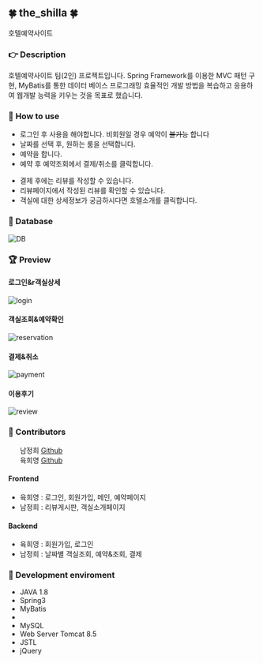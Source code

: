 <h2>🍀 the_shilla 🍀</h2>
호텔예약사이트

<h3>👉 Description</h3>
<!-- <hr/> -->
호텔예약사이트 팀(2인) 프로젝트입니다. Spring Framework를 이용한 MVC 패턴 구현, MyBatis를 통한 데이터 베이스 프로그래밍 효율적인 개발 방법을 복습하고 응용하여 웹개발 능력을 키우는 것을 목표로 했습니다.

<h3>👟 How to use</h3>
<!-- <hr/> -->
    <ul>
      <li>로그인 후 사용을 해야합니다. 비회원일 경우 예약이 <del>불가능</del> 합니다</li>
      <li>날짜를 선택 후, 원하는 룸을 선택합니다.</li>
      <li>예약을 합니다.</li>
      <li>예약 후 예약조회에서 결제/취소를 클릭합니다.</li>
  <p></p>
      <li>결제 후에는 리뷰를 작성할 수 있습니다.</li>
      <li>리뷰페이지에서 작성된 리뷰를 확인할 수 있습니다.</li>
      <li>객실에 대한 상세정보가 궁금하시다면 호텔소개를 클릭합니다.</li>
    </ul>

<h3>🌿 Database</h3>
<!-- <hr/> -->
<img src="theshilla_hy_jh/WebContent/img/shilla_db.png" alt="DB">
<h3>🏆 Preview</h3>
<!-- <hr/> -->

<h4>로그인&r객실상세</h4>
<img src="theshilla_hy_jh/WebContent/img/shilla_db.png" alt="login">

<h4>객실조회&예약확인</h4>
<img src="theshilla_hy_jh/WebContent/img/shilla_db.png" alt="reservation">

<h4>결제&취소</h4>
<img src="theshilla_hy_jh/WebContent/img/shilla_db.png" alt="payment">

<h4>이용후기</h4>
<img src="theshilla_hy_jh/WebContent/img/shilla_db.png" alt="review">

<h3>🌱 Contributors</h3>
<!-- <hr/> -->
<p>

  &nbsp;&nbsp;&nbsp;&nbsp;&nbsp;&nbsp;남정희 
  <a href="https://github.com/junghee11">Github</a>
  </br>
  &nbsp;&nbsp;&nbsp;&nbsp;&nbsp;&nbsp;육희영 
  <a href="https://github.com/helloyoogs">Github</a>
</p>
  <h4>Frontend</h4>
    <ul>
      <li>육희영 : 로그인, 회원가입, 메인, 예약페이지</li>
      <li>남정희 : 리뷰게시판, 객실소개페이지</li>
    </ul>
  <h4>Backend</h4>
    <ul>
      <li>육희영 : 회원가입, 로그인</li>
      <li>남정희 : 날짜별 객실조회, 예약&조회, 결제</li>
    </ul>

<h3>🧤 Development enviroment</h3>
<!-- <hr/> -->
  <ul>
      <li>JAVA 1.8</li>
      <li>Spring3</li>
      <li>MyBatis</li>
      <li></li>
      <li>MySQL</li>
      <li>Web Server Tomcat 8.5</li>
      <li>JSTL</li>
      <li>jQuery</li>
  </ul>
